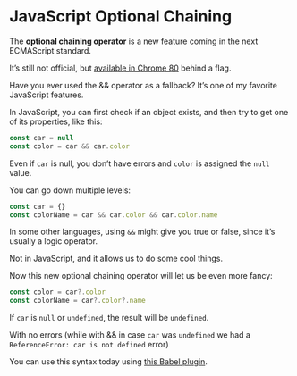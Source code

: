 # JavaScript Optional Chaining

The  **optional chaining operator**  is a new feature coming in the next ECMAScript standard.

It’s still not official, but  [available in Chrome 80](https://chromestatus.com/feature/5668249494618112)  behind a flag.

Have you ever used the && operator as a fallback? It’s one of my favorite JavaScript features.

In JavaScript, you can first check if an object exists, and then try to get one of its properties, like this:

```js
const car = null
const color = car && car.color

```

Even if  `car`  is null, you don’t have errors and  `color`  is assigned the  `null`  value.

You can go down multiple levels:

```js
const car = {}
const colorName = car && car.color && car.color.name

```

In some other languages, using  `&&`  might give you true or false, since it’s usually a logic operator.

Not in JavaScript, and it allows us to do some cool things.

Now this new optional chaining operator will let us be even more fancy:

```js
const color = car?.color
const colorName = car?.color?.name

```

If  `car`  is  `null`  or  `undefined`, the result will be  `undefined`.

With no errors (while with && in case  `car`  was  `undefined`  we had a  `ReferenceError: car is not defined`  error)

You can use this syntax today using  [this Babel plugin](https://babeljs.io/docs/en/babel-plugin-proposal-optional-chaining).